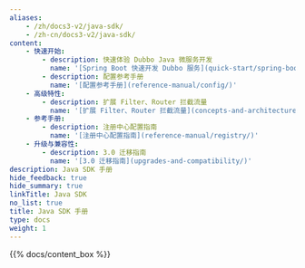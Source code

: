 ```yaml
---
aliases:
    - /zh/docs3-v2/java-sdk/
    - /zh-cn/docs3-v2/java-sdk/
content:
    - 快速开始:
        - description: 快速体验 Dubbo Java 微服务开发
          name: '[Spring Boot 快速开发 Dubbo 服务](quick-start/spring-boot/)'
        - description: 配置参考手册
          name: '[配置参考手册](reference-manual/config/)'
    - 高级特性:
        - description: 扩展 Filter、Router 拦截流量
          name: '[扩展 Filter、Router 拦截流量](concepts-and-architecture/service-invocation/)'
    - 参考手册:
        - description: 注册中心配置指南
          name: '[注册中心配置指南](reference-manual/registry/)'
    - 升级与兼容性:
        - description: 3.0 迁移指南
          name: '[3.0 迁移指南](upgrades-and-compatibility/)'
description: Java SDK 手册
hide_feedback: true
hide_summary: true
linkTitle: Java SDK
no_list: true
title: Java SDK 手册
type: docs
weight: 1
---
```







{{% docs/content_box %}}
